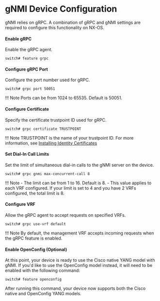 # gNMI Device Configuration
gNMI relies on gRPC. A combination of gRPC and gNMI settings are required to configure this functionality on NX-OS.

#### Enable gRPC
Enable the gRPC agent.
```
switch# feature grpc
```

#### Configure gRPC Port
Configure the port number used for gRPC.
```
switch# grpc port 50051
```
!!! Note
    Ports can be from 1024 to 65535. Default is 50051.

#### Configure Certificate
Specify the certificate trustpoint ID used for gRPC.
```
switch# grpc certificate TRUSTPOINT
```
!!! Note
    TRUSTPOINT is the name of your trustpoint ID. For more information, see [Installing Identity Certificates](https://www.cisco.com/c/en/us/td/docs/dcn/nx-os/nexus9000/103x/configuration/security/cisco-nexus-9000-nx-os-security-configuration-guide-103x/m-configuring-pki.html#task_2088148)

#### Set Dial-In Call Limits
Set the limit of simultaneous dial-in calls to the gNMI server on the device.
```
switch# grpc gnmi max-concurrent-call 8
```
!!! Note
    - The limit can be from 1 to 16. Default is 8.
    - This value applies to each VRF configured. If your limit is set to 4 and you have 2 VRFs configured, the total limit is 8.

#### Configure VRF
Allow the gRPC agent to accept requests on specified VRFs.
```
switch# grpc use-vrf default
```
!!! Note
    By default, the management VRF accepts incoming requests when the gRPC feature is enabled.

#### Enable OpenConfig (Optional)
At this point, your device is ready to use the Cisco native YANG model with gNMI.
If you'd like to use the OpenConfig model instead, it will need to be enabled with the following command:
```
switch# feature openconfig
```
After running this command, your device now supports both the Cisco native and OpenConfig YANG models.